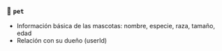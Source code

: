 ### 🐶 `pet`
- Información básica de las mascotas: nombre, especie, raza, tamaño, edad
- Relación con su dueño (userId)